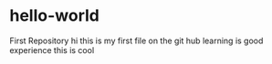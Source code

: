 # hello-world
First Repository
hi this is my first file on the git hub
learning is good experience
this is cool
